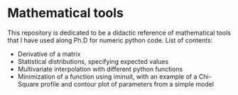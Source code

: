 # Mathematical tools

This repository is dedicated to be a didactic reference of mathematical tools that I have used along Ph.D for numeric python code. List of contents:

- Derivative of a matrix
- Statistical distributions, specifying expected values
- Multivariate interpolation with different python functions
- Minimization of a function using iminuit, with an example of a Chi-Square profile and contour plot of parameters from a simple model
